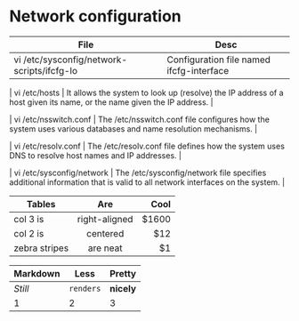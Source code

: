 # Network configuration

File | Desc
 --- | --- 
| vi /etc/sysconfig/network-scripts/ifcfg-lo | Configuration file named ifcfg-interface |

| vi /etc/hosts | It allows the system to look up (resolve) the IP address of a host given its name, or the name given the IP address. | 

| vi /etc/nsswitch.conf | The /etc/nsswitch.conf file configures how the system uses various databases and name resolution mechanisms. | 

| vi /etc/resolv.conf | The /etc/resolv.conf file defines how the system uses DNS to resolve host names and IP addresses. |

| vi /etc/sysconfig/network  | The /etc/sysconfig/network file specifies additional information that is valid to all network interfaces on the system. |

| Tables        | Are           | Cool  |
| ------------- |:-------------:| -----:|
| col 3 is      | right-aligned | $1600 |
| col 2 is      | centered      |   $12 |
| zebra stripes | are neat      |    $1 |

Markdown | Less | Pretty
--- | --- | ---
*Still* | `renders` | **nicely**
1 | 2 | 3



